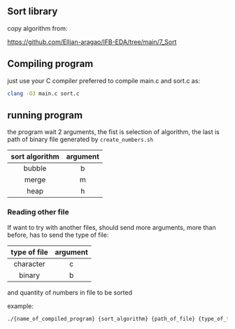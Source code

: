 ## Sort library

copy algorithm from:

https://github.com/Ellian-aragao/IFB-EDA/tree/main/7_Sort

## Compiling program

just use your C compiler preferred to compile main.c and sort.c as:

```sh
clang -O3 main.c sort.c
```

## running program

the program wait 2 arguments, the fist is selection of algorithm,
the last is path of binary file generated by `create_numbers.sh`

| sort algorithm | argument |
| :------------: | :------: |
|     bubble     |    b     |
|     merge      |    m     |
|      heap      |    h     |

### Reading other file

If want to try with another files, should send more arguments,
more than before, has to send the type of file:

| type of file | argument |
| :----------: | :------: |
|  character   |    c     |
|    binary    |    b     |

and quantity of numbers in file to be sorted

example:

```sh
./{name_of_compiled_program} {sort_algorithm} {path_of_file} {type_of_file} {length_of_number_saved_in_file}
```

